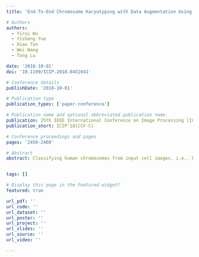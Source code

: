 ```yaml
---
title: 'End-To-End Chromosome Karyotyping with Data Augmentation Using GAN'

# Authors
authors:
  - Yirui Wu
  - Yisheng Yue
  - Xiao Tan
  - Wei Wang
  - Tong Lu

date: '2018-10-01'
doi: '10.1109/ICIP.2018.8451041'

# Conference details
publishDate: '2018-10-01'

# Publication type
publication_types: ['paper-conference']

# Publication name and optional abbreviated publication name.
publication: 25th IEEE International Conference on Image Processing (ICIP 2018)
publication_short: ICIP'18(CCF-C)

# Conference proceedings and pages
pages: '2456-2460'

# Abstract
abstract: Classifying human chromosomes from input cell images, i.e., karyotyping, requires domain expertise and quantity of manual effort to perform. In this paper, we propose an end-to-end chromosome karyotyping method, which can automatically detect, segment and classify chromosomes from cell images. During detection, we explore Extremal Regions (ER) to obtain chromosome candidates in input images. During segmentation, we segment overlapping chromosome candidates by approximating chromosome shapes with eclipses. In classification, we first propose Multiple Distribution Generative Advertising Network (MD-GAN) to effectively cover diverse data modes and generate more labeled samples for data augmentation. Then, we finetune pre-trained convolutional neural network (CNN) to classify chromosomes with samples generated by MD-GAN. We demonstrate the accuracy of the proposed end-to-end method in detecting, segmenting and classifying by experiments on a self-collected dataset. Experiments also prove data augmentation with MD-GAN could improve classification performance of CNN.


tags: []

# Display this page in the Featured widget?
featured: true

url_pdf: ''
url_code: ''
url_dataset: ''
url_poster: ''
url_project: ''
url_slides: ''
url_source: ''
url_video: ''

---
```


